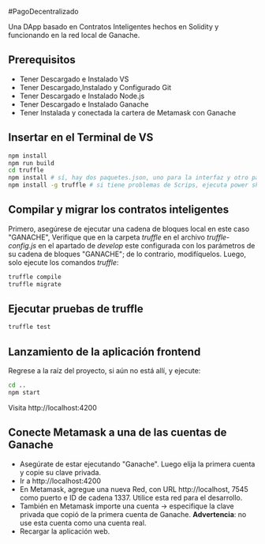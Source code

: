 #PagoDecentralizado

Una DApp basado en Contratos Inteligentes hechos en Solidity y funcionando en la red local de Ganache.
## Prerequisitos
- Tener Descargado e Instalado  VS
- Tener Descargado,Instalado y Configurado Git
- Tener Descargado e Instalado  Node.js
- Tener Descargado e Instalado  Ganache
- Tener Instalada y conectada la cartera de Metamask con Ganache


## Insertar en el Terminal de VS

```bash
npm install 
npm run build
cd truffle
npm install # sí, hay dos paquetes.json, uno para la interfaz y otro para truffle
npm install -g truffle # si tiene problemas de Scrips, ejecuta power shell como administrador y escribe y activa lo siguiente y lo actuvas: Set-ExecutionPolicy Unrestricted 
```

## Compilar y migrar los contratos inteligentes

Primero, asegúrese de ejecutar una cadena de bloques local en este caso "GANACHE",
Verifique que en la carpeta _truffle_ en el archivo _truffle-config.js_  en el apartado de _develop_ este  configurada con los parámetros de su cadena de bloques "GANACHE"; de lo contrario, modifíquelos.
Luego, solo ejecute los comandos _truffle_:

```bash
truffle compile
truffle migrate
```

## Ejecutar pruebas de truffle

```bash
truffle test
```

## Lanzamiento de la aplicación frontend

Regrese a la raíz del proyecto, si aún no está allí, y ejecute:

```bash
cd ..
npm start
```

Visita http://localhost:4200

## Conecte Metamask a una de las cuentas de Ganache

- Asegúrate de estar ejecutando "Ganache". Luego elija la primera cuenta y copie su clave privada.
- Ir a http://localhost:4200
- En Metamask, agregue una nueva Red, con URL http://localhost, 7545 como puerto e ID de cadena 1337. Utilice esta red para el desarrollo.
- También en Metamask importe una cuenta -> especifique la clave privada que copió de la primera cuenta de Ganache. __Advertencia__: no use esta cuenta como una cuenta real.
- Recargar la aplicación web. 
 
